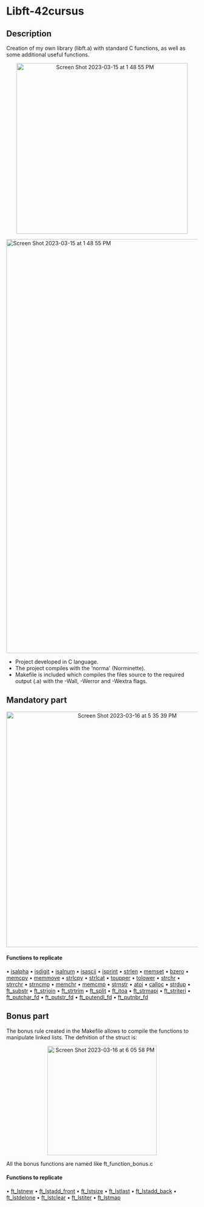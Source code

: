 <h1>Libft-42cursus</h1>

## Description 
Creation of my own library (libft.a) with standard C functions, as well as some additional useful functions.

<p align="center">
<img width="450" alt="Screen Shot 2023-03-15 at 1 48 55 PM" src="https://github.com/hecikmc/libft-42cursus/assets/121127625/c7ac0ded-2fc5-40fe-ba39-dbd8aee806d8">
</p>

<img width="1091" alt="Screen Shot 2023-03-15 at 1 48 55 PM" src="https://user-images.githubusercontent.com/121127625/225686669-c84e2168-3e6e-4fc3-885b-7d0c2253a7fc.png">

* Project developed in C language.
* The project compiles with the 'norma' (Norminette).
* Makefile is included which compiles the files source to the required output (.a) with the -Wall, -Werror and -Wextra flags.

## Mandatory part

<p align="center">
  <img width="621" alt="Screen Shot 2023-03-16 at 5 35 39 PM" src="https://user-images.githubusercontent.com/121127625/225689600-dd4d8efc-7071-49d6-a9fc-74f738377edc.png">
</p>

#### Functions to replicate
• [isalpha](https://github.com/hecikmc/libft-42cursus/blob/main/ft_isalpha.c)
• [isdigit](https://github.com/hecikmc/libft-42cursus/blob/main/ft_isdigit.c)
• [isalnum](https://github.com/hecikmc/libft-42cursus/blob/main/ft_isalnum.c)
• [isascii](https://github.com/hecikmc/libft-42cursus/blob/main/ft_isascii.c)
• [isprint](https://github.com/hecikmc/libft-42cursus/blob/main/ft_isprint.c)
• [strlen](https://github.com/hecikmc/libft-42cursus/blob/main/ft_strlen.c)
• [memset](https://github.com/hecikmc/libft-42cursus/blob/main/ft_memset.c)
• [bzero](https://github.com/hecikmc/libft-42cursus/blob/main/ft_bzero.c)
• [memcpy](https://github.com/hecikmc/libft-42cursus/blob/main/ft_memcpy.c)
• [memmove](https://github.com/hecikmc/libft-42cursus/blob/main/ft_memmove.c)
• [strlcpy](https://github.com/hecikmc/libft-42cursus/blob/main/ft_strlcpy.c)
• [strlcat](https://github.com/hecikmc/libft-42cursus/blob/main/ft_strlcat.c)
• [toupper](https://github.com/hecikmc/libft-42cursus/blob/main/ft_toupper.c)
• [tolower](https://github.com/hecikmc/libft-42cursus/blob/main/ft_tolower.c)
• [strchr](https://github.com/hecikmc/libft-42cursus/blob/main/ft_strchr.c)
• [strrchr](https://github.com/hecikmc/libft-42cursus/blob/main/ft_strrchr.c)
• [strncmp](https://github.com/hecikmc/libft-42cursus/blob/main/ft_strncmp.c)
• [memchr](https://github.com/hecikmc/libft-42cursus/blob/main/ft_memchr.c)
• [memcmp](https://github.com/hecikmc/libft-42cursus/blob/main/ft_memcmp.c)
• [strnstr](https://github.com/hecikmc/libft-42cursus/blob/main/ft_strnstr.c)
• [atoi](https://github.com/hecikmc/libft-42cursus/blob/main/ft_atoi.c)
• [calloc](https://github.com/hecikmc/libft-42cursus/blob/main/ft_calloc.c)
• [strdup](https://github.com/hecikmc/libft-42cursus/blob/main/ft_strdup.c)
• [ft_substr](https://github.com/hecikmc/libft-42cursus/blob/main/ft_substr.c)
• [ft_strjoin](https://github.com/hecikmc/libft-42cursus/blob/main/ft_strjoin.c)
• [ft_strtrim](https://github.com/hecikmc/libft-42cursus/blob/main/ft_strtrim.c)
• [ft_split](https://github.com/hecikmc/libft-42cursus/blob/main/ft_split.c)
• [ft_itoa](https://github.com/hecikmc/libft-42cursus/blob/main/ft_itoa.c)
• [ft_strmapi](https://github.com/hecikmc/libft-42cursus/blob/main/ft_strmapi.c)
• [ft_striteri](https://github.com/hecikmc/libft-42cursus/blob/main/ft_striteri.c)
• [ft_putchar_fd](https://github.com/hecikmc/libft-42cursus/blob/main/ft_putchar_fd.c)
• [ft_putstr_fd](https://github.com/hecikmc/libft-42cursus/blob/main/ft_putstr_fd.c)
• [ft_putendl_fd](https://github.com/hecikmc/libft-42cursus/blob/main/ft_putendl_fd.c)
• [ft_putnbr_fd](https://github.com/hecikmc/libft-42cursus/blob/main/ft_putnbr_fd.c)

## Bonus part

The bonus rule created in the Makefile allows to compile the functions to manipulate linked lists.
The defnition of the struct is:
<p align="center">
  <img width="288" alt="Screen Shot 2023-03-16 at 6 05 58 PM" src="https://user-images.githubusercontent.com/121127625/225697467-b31a601a-62e8-40e8-a6d2-f1545a043612.png">
</p>

All the bonus functions are named like ft_function_bonus.c

#### Functions to replicate

• [ft_lstnew](https://github.com/hecikmc/libft-42cursus/blob/main/ft_lstnew_bonus.c)
• [ft_lstadd_front](https://github.com/hecikmc/libft-42cursus/blob/main/ft_lstadd_front_bonus.c)
• [ft_lstsize](https://github.com/hecikmc/libft-42cursus/blob/main/ft_lstsize_bonus.c)
• [ft_lstlast](https://github.com/hecikmc/libft-42cursus/blob/main/ft_lstlast_bonus.c)
• [ft_lstadd_back](https://github.com/hecikmc/libft-42cursus/blob/main/ft_lstadd_back_bonus.c)
• [ft_lstdelone](https://github.com/hecikmc/libft-42cursus/blob/main/ft_lstdelone_bonus.c)
• [ft_lstclear](https://github.com/hecikmc/libft-42cursus/blob/main/ft_lstclear_bonus.c)
• [ft_lstiter](https://github.com/hecikmc/libft-42cursus/blob/main/ft_lstiter_bonus.c)
• [ft_lstmap](https://github.com/hecikmc/libft-42cursus/blob/main/ft_lstmap_bonus.c)
